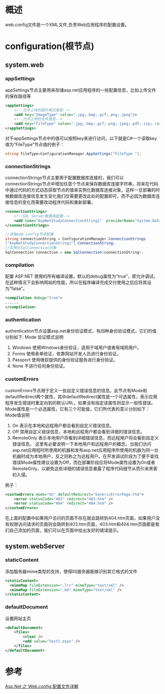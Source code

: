 # 概述　

web.config文件是一个XML文件,负责Web应用程序的配置设置。

# configuration(根节点)

## system.web

### appSettings

appSettings节点主要用来存储asp.net应用程序的一些配置信息，比如上传文件的保存路径等

```xml
<appSettings> 
    <!--允许上传的图片格式类型--> 
    <add key="ImageType" value=".jpg;.bmp;.gif;.png;.jpeg"/> 
    <!--允许上传的文件类型--> 
    <add key="FileType" value=".jpg;.bmp;.gif;.png;.jpeg;.pdf;.zip;.rar;.xls;.doc"/> 
</appSettings>
```

对于appSettings节点中的值可以按照key来进行访问，以下就是C#一个读取key值为“FileType”节点值的例子：

```csharp
string fileType=ConfigurationManager.AppSettings["FileType "];
```

### connectionStrings

connectionStrings节点主要用于配置数据库连接的，我们可以connectionStrings节点中增加任意个节点来保存数据库连接字符串，将来在代码中通过代码的方式动态获取节点的值来实例化数据库连接对象，这样一旦部署的时候数据库连接信息发生变化我们仅需要更改此处的配置即可，而不必因为数据库连接信息的变化而需要改动程序代码和重新部署。

```xml
<connectionStrings> 
    <!--SQL Server数据库配置--> 
    <add name="AspNetStudyConnectionString1"  providerName="System.Data.Sqlclient" connectionString="Data Source=(local);Initial Catalog=AspNetStudy;User ID=sa;Password=sa;Integrated Security=False"/> 
</connectionStrings>
```

```csharp
//读取web.config节点配置    
string connectionString = ConfigurationManager.ConnectionStrings
["AspNetStudyConnectionString1"].ConnectionString;
//实例化SqlConnection对象
SqlConnection connection = new SqlConnection(connectionString);
```

### compilation

配置 ASP.NET 使用的所有编译设置。默认的debug属性为“true”，即允许调试，在这种情况下会影响网站的性能，所以在程序编译完成交付使用之后应将其设为“false”。

```xml
<compilation debug="true">
......
</compilation>
```

### authentication

authentication节点设置asp.net身份验证模式，有四种身份验证模式，它们的值分别如下:
Mode 验证模式说明
1. Windows 使用Windows身份验证，适用于域用户或者局域网用户。
2. Forms 使用表单验证，依靠网站开发人员进行身份验证。
3. Passport 使用微软提供的身份验证服务进行身份验证。
4. None 不进行任何身份验证。

### customErrors

customErrors节点用于定义一些自定义错误信息的信息。此节点有Mode和defaultRedirect两个属性，其中defaultRedirect属性是一个可选属性，表示应用程序发生错误时重定向到的默认URL，如果没有指定该属性则显示一般性错误。Mode属性是一个必选属性，它有三个可能值，它们所代表的意义分别如下：
Mode值说明

1. On 表示在本地和远程用户都会看到自定义错误信息。
2. Off 禁用自定义错误信息，本地和远程用户都会看到详细的错误信息。
3. RemoteOnly 表示本地用户将看到详细错误信息，而远程用户将会看到自定义错误信息。
这里有必要说明一下本地用户和远程用户的概念。当我们访问asp.net应用程时所使用的机器和发布asp.net应用程序所使用的机器为同一台机器时成为本地用户，反之则称之为远程用户。在开发调试阶段为了便于查找错误Mode属性建议设置为Off，而在部署阶段应将Mode属性设置为On或者RemoteOnly，以避免这些详细的错误信息暴露了程序代码细节从而引来黑客的入侵。

例子：

```xml
<customErrors mode="On" defaultRedirect="GenericErrorPage.htm"> 
    <error statusCode="403" redirect="403.htm" /> 
    <error statusCode="404" redirect="404.htm" /> 
</customErrors>
```

在上面的配置中如果用户访问的页面不存在就会跳转到404.htm页面，如果用户没有权限访问请求的页面则会跳转到403.htm页面，403.htm和404.htm页面都是我们自己添加的页面，我们可以在页面中给出友好的错误提示。

## system.webServer

### staticContent

添加服务器mime类型的支持，使得IIS服务器能够识别其它格式的文件
```xml
<staticContent>
  <mimeMap fileExtension=".lrc" mimeType="text/xml" />
  <mimeMap fileExtension=".md" mimeType="text/xml" />
</staticContent>
```

### defaultDocument

设置网站主页
```xml     
<defaultDocument>
    <files>
        <clear />
        <add value="test1.aspx" />
    </files>
</defaultDocument>
```

# 参考

[Asp.Net 之 Web.config 配置文件详解](https://blog.csdn.net/mystonelxj/article/details/82710025)